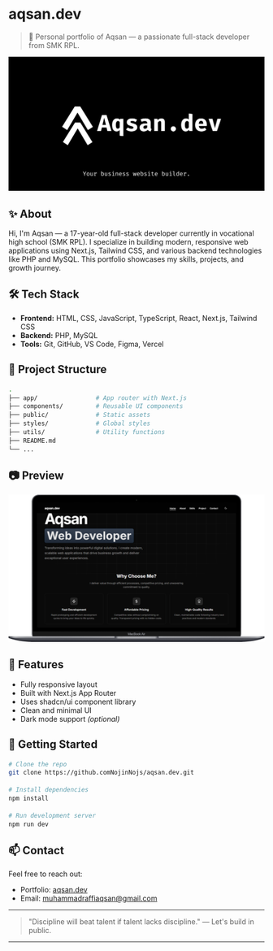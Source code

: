 # aqsan.dev

> 🚀 Personal portfolio of Aqsan — a passionate full-stack developer from SMK RPL.

![Banner](public/og-image.png) <!-- Optional: tambahin banner kalau mau -->

## ✨ About

Hi, I'm Aqsan — a 17-year-old full-stack developer currently in vocational high school (SMK RPL). I specialize in building modern, responsive web applications using Next.js, Tailwind CSS, and various backend technologies like PHP and MySQL. This portfolio showcases my skills, projects, and growth journey.

## 🛠️ Tech Stack

- **Frontend:** HTML, CSS, JavaScript, TypeScript, React, Next.js, Tailwind CSS
- **Backend:** PHP, MySQL
- **Tools:** Git, GitHub, VS Code, Figma, Vercel

## 📁 Project Structure

```bash
.
├── app/                # App router with Next.js
├── components/         # Reusable UI components
├── public/             # Static assets
├── styles/             # Global styles
├── utils/              # Utility functions
├── README.md
└── ...
```

## 📷 Preview

![aqsan.dev preview](public/images/web-previewpng.png) <!-- Bisa pakai vercel screenshot atau manual -->

## 📌 Features

- Fully responsive layout
- Built with Next.js App Router
- Uses shadcn/ui component library
- Clean and minimal UI
- Dark mode support _(optional)_

## 🚀 Getting Started

```bash
# Clone the repo
git clone https://github.comNojinNojs/aqsan.dev.git

# Install dependencies
npm install

# Run development server
npm run dev
```

## 📫 Contact

Feel free to reach out:

- Portfolio: [aqsan.dev](https://aqsan.vercel.app/)
- Email: [muhammadraffiaqsan@gmail.com](mailto:your-email@mail.com)

---

> "Discipline will beat talent if talent lacks discipline." — Let's build in public.
---
